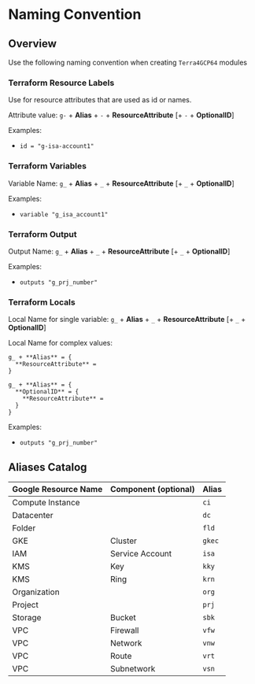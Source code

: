 # Naming Convention

## Overview

Use the following naming convention when creating `Terra4GCP64` modules

### Terraform Resource Labels

Use for resource attributes that are used as id or names.

Attribute value: `g-` + **Alias** + `-` + **ResourceAttribute** [+ `-` + **OptionalID**]

Examples:

- `id = "g-isa-account1"`

### Terraform Variables

Variable Name: `g_` + **Alias** + `_` + **ResourceAttribute** [+ `_` + **OptionalID**]

Examples:

- `variable "g_isa_account1"`

### Terraform Output

Output Name: `g_` + **Alias** + `_` + **ResourceAttribute** [+ `_` + **OptionalID**]

Examples:

- `outputs "g_prj_number"`

### Terraform Locals

Local Name for single variable: `g_` + **Alias** + `_` + **ResourceAttribute** [+ `_` + **OptionalID**]

Local Name for complex values:

```text
g_ + **Alias** = {
  **ResourceAttribute** =
}

g_ + **Alias** = {
  **OptionalID** = {
    **ResourceAttribute** =
  }
}
```

Examples:

- `outputs "g_prj_number"`

## Aliases Catalog

| Google Resource Name | Component (optional) | Alias  |
| -------------------- | -------------------- | ------ |
| Compute Instance     |                      | `ci`   |
| Datacenter           |                      | `dc`   |
| Folder               |                      | `fld`  |
| GKE                  | Cluster              | `gkec` |
| IAM                  | Service Account      | `isa`  |
| KMS                  | Key                  | `kky`  |
| KMS                  | Ring                 | `krn`  |
| Organization         |                      | `org`  |
| Project              |                      | `prj`  |
| Storage              | Bucket               | `sbk`  |
| VPC                  | Firewall             | `vfw`  |
| VPC                  | Network              | `vnw`  |
| VPC                  | Route                | `vrt`  |
| VPC                  | Subnetwork           | `vsn`  |
